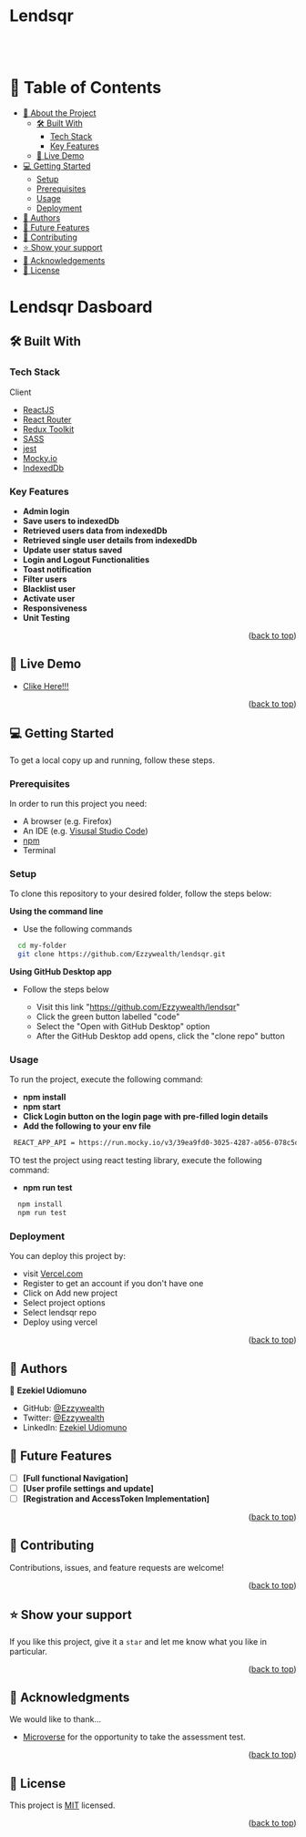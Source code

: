 <a name="readme-top"></a>

<div>

  <h1><b>Lendsqr</b></h1><br/><br/>

</div>

# 📗 Table of Contents

- [📖 About the Project](#about-project)
  - [🛠 Built With](#built-with)
    - [Tech Stack](#tech-stack)
    - [Key Features](#key-features)
  - [🚀 Live Demo](#live-demo)
- [💻 Getting Started](#getting-started)
  - [Setup](#setup)
  - [Prerequisites](#prerequisites)
  - [Usage](#usage)
  - [Deployment](#triangular_flag_on_post-deployment)
- [👥 Authors](#authors)
- [🔭 Future Features](#future-features)
- [🤝 Contributing](#contributing)
- [⭐️ Show your support](#support)
- [🙏 Acknowledgements](#acknowledgements)
- [📝 License](#license)

# Lendsqr Dasboard <a name="about-project"></a>

## 🛠 Built With <a name="built-with"></a>

### Tech Stack <a name="tech-stack"></a>

<summary>Client</summary>
<ul>
  <li><a href="https://reactjs.org/">ReactJS</a></li>
  <li><a href="https://reactrouter.com/en/main">React Router</a></li>
  <li><a href="https://redux.js.org/redux-toolkit/overview">Redux Toolkit</a></li>
  <li><a href="https://sass-lang.com/documentation/">SASS</a></li>
  <li><a href="https://jestjs.io/docs/getting-started">jest</a></li>
  <li><a href="https://mocky.io/">Mocky.io</a></li>
  <li><a href="https://javascript.info/indexeddb">IndexedDb</a></li>
</ul>

### Key Features <a name="key-features"></a>

- **Admin login**
- **Save users to indexedDb**
- **Retrieved users data from indexedDb**
- **Retrieved single user details from indexedDb**
- **Update user status saved**
- **Login and Logout Functionalities**
- **Toast notification**
- **Filter users**
- **Blacklist user**
- **Activate user**
- **Responsiveness**
- **Unit Testing**

<p align="right">(<a href="#readme-top">back to top</a>)</p>

## 🚀 Live Demo <a name="live-demo"></a>

- [Clike Here!!!](https://ezekiel-udiomuno-lendsqr-fe-test.vercel.app//)

<p align="right">(<a href="#readme-top">back to top</a>)</p>

## 💻 Getting Started <a name="getting-started"></a>

To get a local copy up and running, follow these steps.

### Prerequisites

In order to run this project you need:

- A browser (e.g. Firefox)
- An IDE (e.g. [Visusal Studio Code](https://code.visualstudio.com/download))
- [npm](https://nodejs.org/en/)
- Terminal

### Setup

To clone this repository to your desired folder, follow the steps below:

**Using the command line**

- Use the following commands

```sh
  cd my-folder
  git clone https://github.com/Ezzywealth/lendsqr.git
```

**Using GitHub Desktop app**

- Follow the steps below

  - Visit this link "https://github.com/Ezzywealth/lendsqr"
  - Click the green button labelled "code"
  - Select the "Open with GitHub Desktop" option
  - After the GitHub Desktop add opens, click the "clone repo" button

### Usage

To run the project, execute the following command:

- **npm install**
- **npm start**
- **Click Login button on the login page with pre-filled login details**
- **Add the following to your env file**

```sh
 REACT_APP_API = https://run.mocky.io/v3/39ea9fd0-3025-4287-a056-078c5df0f118
```

TO test the project using react testing library, execute the following command:

- **npm run test**

```sh
  npm install
  npm run test
```

### Deployment

You can deploy this project by:

- visit [Vercel.com](https://vercel.com)
- Register to get an account if you don't have one
- Click on Add new project
- Select project options
- Select lendsqr repo
- Deploy using vercel

<p align="right">(<a href="#readme-top">back to top</a>)</p>

## 👥 Authors <a name="authors"></a>

👤 **Ezekiel Udiomuno**

- GitHub: [@Ezzywealth](https://github.com/Ezzywealth)
- Twitter: [@Ezzywealth](https://twitter.com/EzzyWealth)
- LinkedIn: [Ezekiel Udiomuno](https://linkedin.com/in/ezekiel-udiomnuno)

## 🔭 Future Features <a name="future-features"></a>

- [ ] **[Full functional Navigation]**
- [ ] **[User profile settings and update]**
- [ ] **[Registration and AccessToken Implementation]**

<p align="right">(<a href="#readme-top">back to top</a>)</p>

## 🤝 Contributing <a name="contributing"></a>

Contributions, issues, and feature requests are welcome!

<p align="right">(<a href="#readme-top">back to top</a>)</p>

## ⭐️ Show your support <a name="support"></a>

If you like this project, give it a `star` and let me know what you like in
particular.

<p align="right">(<a href="#readme-top">back to top</a>)</p>

## 🙏 Acknowledgments <a name="acknowledgements"></a>

We would like to thank...

- [Microverse](https://lendsqr.com/) for the opportunity to take the assessment test.

<p align="right">(<a href="#readme-top">back to top</a>)</p>

## 📝 License <a name="license"></a>

This project is [MIT](./LICENSE.md) licensed.

<p align="right">(<a href="#readme-top">back to top</a>)</p>
